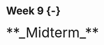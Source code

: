 

# Week 9 {-} 
<div style = "font-size: 28pt"> **_Midterm_**</div>

<!-- <div style="height:1px ;"><br></div> -->

<!-- [Midterm](./Assignments/Week9_Midterm.pdf){target="_blank"} -->

<!-- <div style="height:1px ;"><br></div> -->

<!-- [Suggested Solutions](./Assignments/Week9_Midterm_with_Solutions.pdf){target="_blank"} -->



